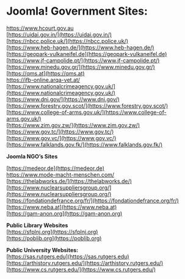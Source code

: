 # **Joomla\! Government Sites**:

https://www.hcourt.gov.au  
[https://uidai.gov.in/](https://uidai.gov.in/)  
[https://nbcc.police.uk/](https://nbcc.police.uk/)  
[https://www.heb-hagen.de/](https://www.heb-hagen.de/)  
[https://geopark-vulkaneifel.de](https://geopark-vulkaneifel.de)  
[https://www.jf-campolide.pt/](https://www.jf-campolide.pt/)  
[https://www.minedu.gov.gr/](https://www.minedu.gov.gr/)  
[https://qms.at](https://qms.at)  
https://ifb-online.arqa-vet.at/  
[https://www.nationalcrimeagency.gov.uk/](https://www.nationalcrimeagency.gov.uk/)  
[https://www.dni.gov/](https://www.dni.gov/)  
[https://www.forestry.gov.scot/](https://www.forestry.gov.scot/)  
[https://www.college-of-arms.gov.uk/](https://www.college-of-arms.gov.uk/)  
[https://www.zim.gov.zw/](https://www.zim.gov.zw/)  
[https://www.gov.tc/](https://www.gov.tc/)  
[https://www.gov.vc/](https://www.gov.vc/)  
[https://www.falklands.gov.fk/](https://www.falklands.gov.fk/)

**Joomla NGO’s  Sites**

[https://medeor.de](https://medeor.de)  
https://www.mode-macht-menschen.com/  
[https://thelabworks.de/](https://thelabworks.de/)  
[https://www.nuclearsuppliersgroup.org/](https://www.nuclearsuppliersgroup.org/)  
[https://fondationdefrance.org/fr/](https://fondationdefrance.org/fr/)  
[https://www.neba.at](https://www.neba.at)  
[https://gam-anon.org](https://gam-anon.org)

**Public Library Websites**  
[https://sfplnj.org](https://sfplnj.org)  
[https://poblib.org](https://poblib.org)

**Public University Websites:**  
[https://sas.rutgers.edu](https://sas.rutgers.edu)  
[https://arthistory.rutgers.edu/](https://arthistory.rutgers.edu/)  
[https://www.cs.rutgers.edu/](https://www.cs.rutgers.edu/)

